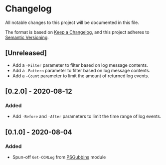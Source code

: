# Changelog

All notable changes to this project will be documented in this file.

The format is based on [Keep a Changelog](https://keepachangelog.com/en/1.0.0/),
and this project adheres to [Semantic Versioning](https://semver.org/spec/v2.0.0.html).

## [Unreleased]

- Add a ``-Filter`` parameter to filter based on log message contents.
- Add a ``-Pattern`` parameter to filter based on log message contents.
- Add a ``-Count`` parameter to limit the amount of returned log events.

## [0.2.0] - 2020-08-12

### Added

- Add ``-Before`` and ``-After`` parameters to limit the time range of log events.

## [0.1.0] - 2020-08-04

### Added

- Spun-off ``Get-CCMLog`` from [PSGubbins](https://github.com/phlcrny/PSGubbins) module
